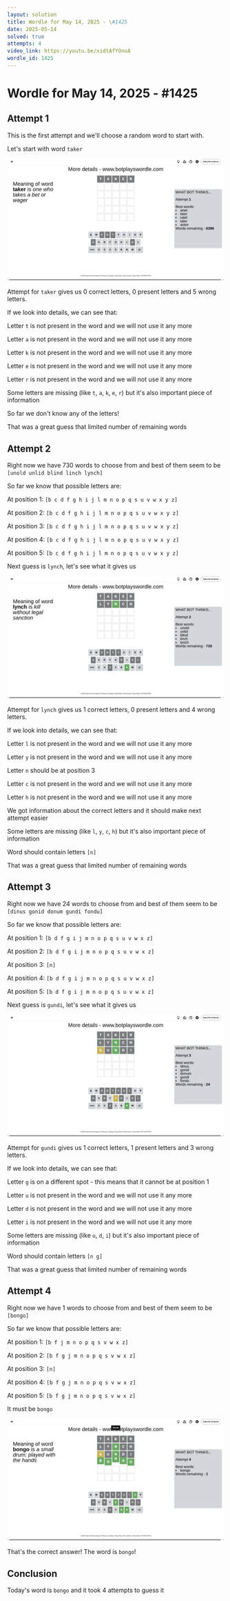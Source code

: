 ```yaml
---
layout: solution
title: Wordle for May 14, 2025 - \#1425
date: 2025-05-14
solved: true
attempts: 4
video_link: https://youtu.be/xidtAfYOnoA
wordle_id: 1425
---
```


# Wordle for May 14, 2025 - \#1425

## Attempt 1

This is the first attempt and we'll choose a random word to start with.

Let's start with word `taker`

![Attempt 1](2025-05-14/attempt-1.png)

Attempt for `taker` gives us 0 correct letters, 0 present letters and 5 wrong letters.

If we look into details, we can see that:

Letter `t` is not present in the word and we will not use it any more

Letter `a` is not present in the word and we will not use it any more

Letter `k` is not present in the word and we will not use it any more

Letter `e` is not present in the word and we will not use it any more

Letter `r` is not present in the word and we will not use it any more

Some letters are missing (like `t`, `a`, `k`, `e`, `r`) but it's also important piece of information

So far we don't know any of the letters!

That was a great guess that limited number of remaining words



## Attempt 2

Right now we have 730 words to choose from and best of them seem to be `[unold unlid blind linch lynch]`

So far we know that possible letters are:

At position 1: `[b c d f g h i j l m n o p q s u v w x y z]`

At position 2: `[b c d f g h i j l m n o p q s u v w x y z]`

At position 3: `[b c d f g h i j l m n o p q s u v w x y z]`

At position 4: `[b c d f g h i j l m n o p q s u v w x y z]`

At position 5: `[b c d f g h i j l m n o p q s u v w x y z]`

Next guess is `lynch`, let's see what it gives us

![Attempt 2](2025-05-14/attempt-2.png)

Attempt for `lynch` gives us 1 correct letters, 0 present letters and 4 wrong letters.

If we look into details, we can see that:

Letter `l` is not present in the word and we will not use it any more

Letter `y` is not present in the word and we will not use it any more

Letter `n` should be at position 3

Letter `c` is not present in the word and we will not use it any more

Letter `h` is not present in the word and we will not use it any more

We got information about the correct letters and it should make next attempt easier

Some letters are missing (like `l`, `y`, `c`, `h`) but it's also important piece of information

Word should contain letters `[n]`

That was a great guess that limited number of remaining words



## Attempt 3

Right now we have 24 words to choose from and best of them seem to be `[dinus gonid donum gundi fondu]`

So far we know that possible letters are:

At position 1: `[b d f g i j m n o p q s u v w x z]`

At position 2: `[b d f g i j m n o p q s u v w x z]`

At position 3: `[n]`

At position 4: `[b d f g i j m n o p q s u v w x z]`

At position 5: `[b d f g i j m n o p q s u v w x z]`

Next guess is `gundi`, let's see what it gives us

![Attempt 3](2025-05-14/attempt-3.png)

Attempt for `gundi` gives us 1 correct letters, 1 present letters and 3 wrong letters.

If we look into details, we can see that:

Letter `g` is on a different spot - this means that it cannot be at position 1

Letter `u` is not present in the word and we will not use it any more

Letter `d` is not present in the word and we will not use it any more

Letter `i` is not present in the word and we will not use it any more

Some letters are missing (like `u`, `d`, `i`) but it's also important piece of information

Word should contain letters `[n g]`

That was a great guess that limited number of remaining words



## Attempt 4

Right now we have 1 words to choose from and best of them seem to be `[bongo]`

So far we know that possible letters are:

At position 1: `[b f j m n o p q s v w x z]`

At position 2: `[b f g j m n o p q s v w x z]`

At position 3: `[n]`

At position 4: `[b f g j m n o p q s v w x z]`

At position 5: `[b f g j m n o p q s v w x z]`

It must be `bongo`

![Attempt 4](2025-05-14/attempt-4.png)

That's the correct answer! The word is `bongo`!

## Conclusion

Today's word is `bongo` and it took 4 attempts to guess it

